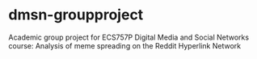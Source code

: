 # dmsn-groupproject
Academic group project for ECS757P Digital Media and Social Networks course: Analysis of meme spreading on the Reddit Hyperlink Network

